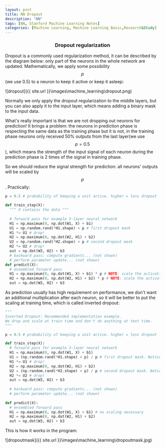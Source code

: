 ```yaml
---
layout: post
title: NN Dropout
description: "NN"
tags: [NN, Stanford Machine Learning Notes]
categories: [Machine Learning, Machine Learning Basic,Research&Study]
---
```


### <center>Dropout regularization</center>

Dropout is a commonly used regularization method, it can be described by the diagram below: only part of the neurons in the whole network are updated. Mathematically, we apply some possibility $$p$$(we use 0.5) to a neuron to keep it active or keep it asleep:

![dropout]({{ site.url }}\images\machine_learning\dropout.png)


<!-- more -->

Normally we only apply the dropout regularization to the middle layers, but you can also apply it to the input layer, which means adding a binary mask to the input data.

What's really important is that we are not dropping out neurons for prediction! It brings a problem: the neurons in prediction phase is respecting the same data as the training phase but it is not, in the training phase neurons only received 50% outputs from the last layer(we use $$p=0.5$$), which means the strength of the input signal of each neuron during the prediction phase is 2 times of the signal in training phase.

So we should reduce the signal strength for prediction: all neurons' outputs will be scaled by $$p$$. Practically:

```python
p = 0.5 # probability of keeping a unit active. higher = less dropout

def train_step(X):
  """ X contains the data """
  
  # forward pass for example 3-layer neural network
  H1 = np.maximum(0, np.dot(W1, X) + b1)
  U1 = np.random.rand(*H1.shape) < p # first dropout mask
  H1 *= U1 # drop!
  H2 = np.maximum(0, np.dot(W2, H1) + b2)
  U2 = np.random.rand(*H2.shape) < p # second dropout mask
  H2 *= U2 # drop!
  out = np.dot(W3, H2) + b3
  # backward pass: compute gradients... (not shown)
  # perform parameter update... (not shown)
def predict(X):
  # ensembled forward pass
  H1 = np.maximum(0, np.dot(W1, X) + b1) * p # NOTE: scale the activations
  H2 = np.maximum(0, np.dot(W2, H1) + b2) * p # NOTE: scale the activations
  out = np.dot(W3, H2) + b3
```

As prediction usually has high requirement on performance, we don't want an additional multiplication after each neuron, so it will be better to put the scaling at training time, which is called inverted dropout:

```python
""" 
Inverted Dropout: Recommended implementation example.
We drop and scale at train time and don't do anything at test time.
"""

p = 0.5 # probability of keeping a unit active. higher = less dropout

def train_step(X):
  # forward pass for example 3-layer neural network
  H1 = np.maximum(0, np.dot(W1, X) + b1)
  U1 = (np.random.rand(*H1.shape) < p) / p # first dropout mask. Notice /p!
  H1 *= U1 # drop!
  H2 = np.maximum(0, np.dot(W2, H1) + b2)
  U2 = (np.random.rand(*H2.shape) < p) / p # second dropout mask. Notice /p!
  H2 *= U2 # drop!
  out = np.dot(W3, H2) + b3
  
  # backward pass: compute gradients... (not shown)
  # perform parameter update... (not shown)
  
def predict(X):
  # ensembled forward pass
  H1 = np.maximum(0, np.dot(W1, X) + b1) # no scaling necessary
  H2 = np.maximum(0, np.dot(W2, H1) + b2)
  out = np.dot(W3, H2) + b3
```

This is how it works in the program:

![dropoutmask]({{ site.url }}\images\machine_learning\dropoutmask.jpg)